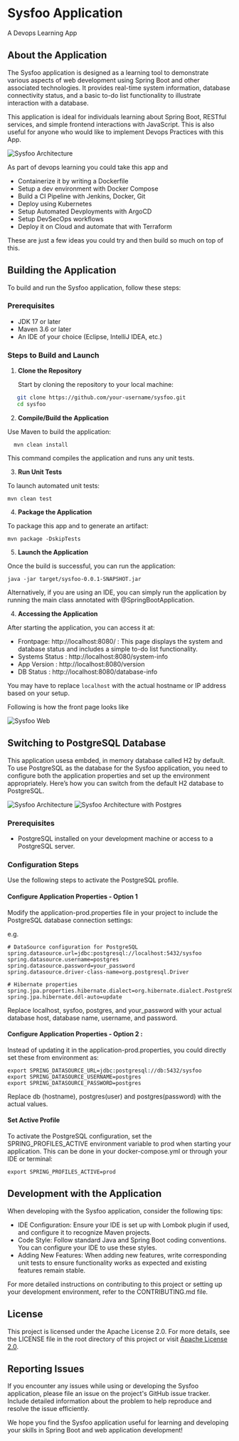 
# Sysfoo Application

A Devops Learning App 

## About the Application

The Sysfoo application is designed as a learning tool to demonstrate various aspects of web development using Spring Boot and other associated technologies. It provides real-time system information, database connectivity status, and a basic to-do list functionality to illustrate interaction with a database.

This application is ideal for individuals learning about Spring Boot, RESTful services, and simple frontend interactions with JavaScript. This is also useful for anyone who would like to implement Devops Practices with this App. 

![Sysfoo Architecture](./docs/h2.jpg)

As part of devops learning you could take this app and

  * Containerize it by writing a Dockerfile 
  * Setup a dev environment with Docker Compose 
  * Build a CI Pipeline with Jenkins, Docker, Git 
  * Deploy using Kubernetes 
  * Setup Automated Devployments with ArgoCD 
  * Setup DevSecOps workflows 
  * Deploy it on Cloud and automate that with Terraform 

These are just a few ideas you could try and then build so much on top of this. 

## Building the Application

To build and run the Sysfoo application, follow these steps:

### Prerequisites

- JDK 17 or later
- Maven 3.6 or later
- An IDE of your choice (Eclipse, IntelliJ IDEA, etc.)

### Steps to Build and Launch

1. **Clone the Repository**

   Start by cloning the repository to your local machine:

```bash
   git clone https://github.com/your-username/sysfoo.git
   cd sysfoo
```

2. **Compile/Build the Application**

Use Maven to build the application:

```
  mvn clean install
```
This command compiles the application and runs any unit tests.

3. **Run Unit Tests**

To launch automated unit tests: 

```
mvn clean test 
```

4. **Package the Application**

To package this app and to generate an artifact: 

```
mvn package -DskipTests
```

5. **Launch the Application**

Once the build is successful, you can run the application:

```
java -jar target/sysfoo-0.0.1-SNAPSHOT.jar

```
Alternatively, if you are using an IDE, you can simply run the application by running the main class annotated with @SpringBootApplication.

4. **Accessing the Application**

After starting the application, you can access it at:

  * Frontpage: http://localhost:8080/ : This page displays the system and database status and includes a simple to-do list functionality.
  * Systems Status : http://localhost:8080/system-info
  * App Version : http://localhost:8080/version 
  * DB Status : http://localhost:8080/database-info 

You may have to replace `localhost` with the actual hostname or IP address based on your setup. 

Following is how the front page looks like 

![Sysfoo Web](./docs/sysfoo-web.png)



## Switching to PostgreSQL Database

This application usesa embded, in memory database called H2 by default. To use PostgreSQL as the database for the Sysfoo application, you need to configure both the application properties and set up the environment appropriately. Here’s how you can switch from the default H2 database to PostgreSQL.

![Sysfoo Architecture](./docs/not_h2.jpg)
![Sysfoo Architecture with Postgres](./docs/postgres.jpg)

### Prerequisites

- PostgreSQL installed on your development machine or access to a PostgreSQL server.

### Configuration Steps

Use the following steps to activate the PostgreSQL profile. 

#### Configure Application Properties - Option 1 

Modify the application-prod.properties file in your project to include the PostgreSQL database connection settings:

e.g. 

```
# DataSource configuration for PostgreSQL
spring.datasource.url=jdbc:postgresql://localhost:5432/sysfoo
spring.datasource.username=postgres
spring.datasource.password=your_password
spring.datasource.driver-class-name=org.postgresql.Driver

# Hibernate properties
spring.jpa.properties.hibernate.dialect=org.hibernate.dialect.PostgreSQLDialect
spring.jpa.hibernate.ddl-auto=update

```

Replace localhost, sysfoo, postgres, and your_password with your actual database host, database name, username, and password.


#### Configure Application Properties - Option 2 : 

Instead of updating it in the application-prod.properties, you could directly set these from environment as: 

```
export SPRING_DATASOURCE_URL=jdbc:postgresql://db:5432/sysfoo
export SPRING_DATASOURCE_USERNAME=postgres
export SPRING_DATASOURCE_PASSWORD=postgres
```

Replace db (hostname), postgres(user) and postgres(password) with the actual values. 
 

#### Set Active Profile

To activate the PostgreSQL configuration, set the SPRING_PROFILES_ACTIVE environment variable to prod when starting your application. This can be done in your docker-compose.yml or through your IDE or terminal:

```
export SPRING_PROFILES_ACTIVE=prod
```

## Development with the Application

When developing with the Sysfoo application, consider the following tips:

  * IDE Configuration: Ensure your IDE is set up with Lombok plugin if used, and configure it to recognize Maven projects.
  * Code Style: Follow standard Java and Spring Boot coding conventions. You can configure your IDE to use these styles.
  * Adding New Features: When adding new features, write corresponding unit tests to ensure functionality works as expected and existing features remain stable.

For more detailed instructions on contributing to this project or setting up your development environment, refer to the CONTRIBUTING.md file.

## License

This project is licensed under the Apache License 2.0. For more details, see the LICENSE file in the root directory of this project or visit [Apache License 2.0](https://www.apache.org/licenses/LICENSE-2.0).

## Reporting Issues

If you encounter any issues while using or developing the Sysfoo application, please file an issue on the project's GitHub issue tracker. Include detailed information about the problem to help reproduce and resolve the issue efficiently.


We hope you find the Sysfoo application useful for learning and developing your skills in Spring Boot and web application development!



